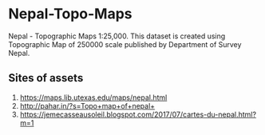 # Nepal-Topo-Maps
Nepal - Topographic Maps 1:25,000. This dataset is created using Topographic Map of 250000 scale published by Department of Survey Nepal. 

## Sites of assets
1. https://maps.lib.utexas.edu/maps/nepal.html
2. http://pahar.in/?s=Topo+map+of+nepal+
3. https://jemecasseausoleil.blogspot.com/2017/07/cartes-du-nepal.html?m=1
